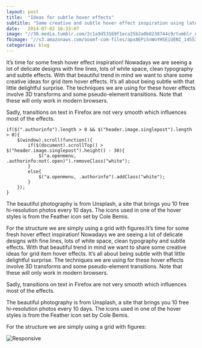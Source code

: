 ```yaml
---
layout: post
title:  "Ideas for subtle hover effects"
subtitle: "Some creative and subtle hover effect inspiration using latest techniques"
date:   2014-07-02 16:33:07
image: "//38.media.tumblr.com/2c1a9d53169f1eca25b2a0b8238744c9/tumblr_n9hxdqatsK1st5lhmo1_1280.jpg"
fbimage: "//s3.amazonaws.com/ooomf-com-files/apx8EPiSnWoYHSEiUENI_14553734675_699b2aa038_o.jpg" 
categories: blog
---
```


It’s time for some fresh hover effect inspiration! Nowadays we are seeing a lot of delicate designs with fine lines, lots of white space, clean typography and subtle effects. With that beautiful trend in mind we want to share some creative ideas for grid item hover effects. It’s all about being subtle with that little delightful surprise.
The techniques we are using for these hover effects involve 3D transforms and some pseudo-element transitions. Note that these will only work in modern browsers.

Sadly, transitions on text in Firefox are not very smooth which influences most of the effects.

    if($(".authorinfo").length > 0 && $("header.image.singlepost").length > 0){
        $(window).scroll(function(){
            if($(document).scrollTop() > $("header.image.singlepost").height() - 30){
                $("a.openmenu, .authorinfo:not(.open)").removeClass("white");
            }
            else{
                $("a.openmenu, .authorinfo").addClass("white");
            }
        });
    }

The beautiful photography is from Unsplash, a site that brings you 10 free hi-resolution photos every 10 days. The icons used in one of the hover styles is from the Feather icon set by Cole Bemis.

For the structure we are simply using a grid with figures:It’s time for some fresh hover effect inspiration! Nowadays we are seeing a lot of delicate designs with fine lines, lots of white space, clean typography and subtle effects. With that beautiful trend in mind we want to share some creative ideas for grid item hover effects. It’s all about being subtle with that little delightful surprise.
The techniques we are using for these hover effects involve 3D transforms and some pseudo-element transitions. Note that these will only work in modern browsers.

Sadly, transitions on text in Firefox are not very smooth which influences most of the effects.

The beautiful photography is from Unsplash, a site that brings you 10 free hi-resolution photos every 10 days. The icons used in one of the hover styles is from the Feather icon set by Cole Bemis.

For the structure we are simply using a grid with figures:

![Responsive](http://front-endmagazine.com/wp-content/uploads/2012/10/base-responsive-framework.jpg)